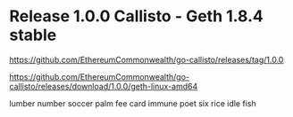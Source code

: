 
# Release 1.0.0 Callisto - Geth 1.8.4 stable
https://github.com/EthereumCommonwealth/go-callisto/releases/tag/1.0.0

https://github.com/EthereumCommonwealth/go-callisto/releases/download/1.0.0/geth-linux-amd64

lumber 
number 
soccer 
palm 
fee 
card 
immune
poet 
six 
rice 
idle
fish
